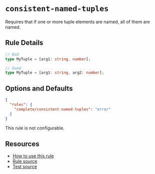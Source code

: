 # `consistent-named-tuples`

Requires that if one or more tuple elements are named, all of them are named.

## Rule Details

```ts
// Bad
type MyTuple = [arg1: string, number];

// Good
type MyTuple = [arg1: string, arg2: number];
```

## Options and Defaults

```json
{
  "rules": {
    "complete/consistent-named-tuples": "error"
  }
}
```

This rule is not configurable.

## Resources

- [How to use this rule](../../README.md#install--usage)
- [Rule source](../../src/rules/consistent-named-tuples.ts)
- [Test source](../../tests/rules/consistent-named-tuples.test.ts)
